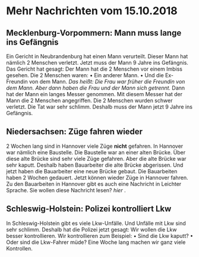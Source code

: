 # Mehr Nachrichten vom 15.10.2018


## Mecklenburg-Vorpommern: Mann muss lange ins Gefängnis
Ein Gericht in Neubrandenburg hat einen Mann verurteilt. Dieser Mann hat nämlich 2 Menschen verletzt. Jetzt muss der Mann 9 Jahre ins Gefängnis. Das Gericht hat gesagt: Der Mann hat die 2 Menschen vor einem Imbiss gesehen. Die 2 Menschen waren: • Ein anderer Mann. • Und die Ex-Freundin von dem Mann. *Das heißt:* 
*Die Frau war früher die Freundin von dem Mann.* 
*Aber dann haben die Frau und der Mann sich getrennt.* Dann hat der Mann ein langes Messer genommen. Mit diesem Messer hat der Mann die 2 Menschen angegriffen. Die 2 Menschen wurden schwer verletzt. Die Tat war sehr schlimm. Deshalb muss der Mann jetzt 9 Jahre ins Gefängnis. 

## Niedersachsen: Züge fahren wieder
2 Wochen lang sind in Hannover viele Züge **nicht** gefahren. In Hannover war nämlich eine Baustelle. Die Baustelle war an einer alten Brücke. Über diese alte Brücke sind sehr viele Züge gefahren. Aber die alte Brücke war sehr kaputt. Deshalb haben Bauarbeiter die alte Brücke abgerissen. Und jetzt haben die Bauarbeiter eine neue Brücke gebaut. Die Bauarbeiten haben 2 Wochen gedauert. Jetzt können wieder Züge in Hannover fahren. Zu den Bauarbeiten in Hannover gibt es auch eine Nachricht in Leichter Sprache. Sie wollen diese Nachricht lesen?  *hier* . 

## Schleswig-Holstein: Polizei kontrolliert Lkw
In Schleswig-Holstein gibt es viele Lkw-Unfälle. Und Unfälle mit Lkw sind sehr schlimm. Deshalb hat die Polizei jetzt gesagt: Wir wollen die Lkw besser kontrollieren. Wir kontrollieren zum Beispiel: • Sind die Lkw kaputt? • Oder sind die Lkw-Fahrer müde? Eine Woche lang machen wir ganz viele Kontrollen. 
